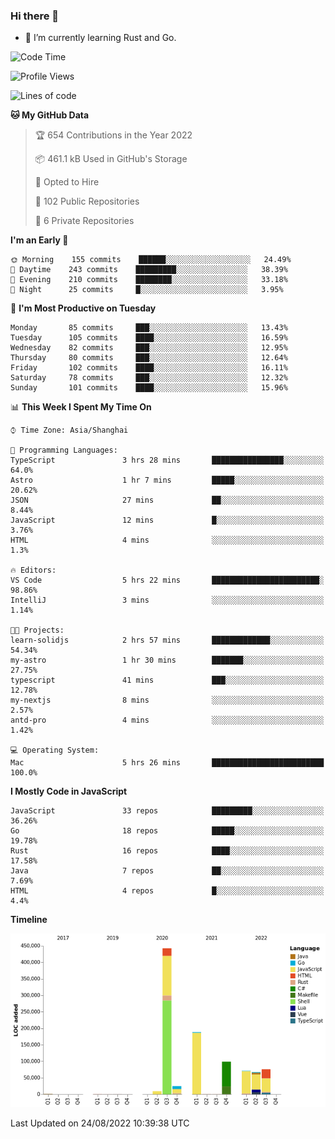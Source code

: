 ### Hi there 👋

- 🌱 I’m currently learning Rust and Go.

<!--START_SECTION:waka-->
![Code Time](http://img.shields.io/badge/Code%20Time-680%20hrs%2033%20mins-blue)

![Profile Views](http://img.shields.io/badge/Profile%20Views-0-blue)

![Lines of code](https://img.shields.io/badge/From%20Hello%20World%20I%27ve%20Written-979%20Thousand%20lines%20of%20code-blue)

**🐱 My GitHub Data** 

> 🏆 654 Contributions in the Year 2022
 > 
> 📦 461.1 kB Used in GitHub's Storage 
 > 
> 💼 Opted to Hire
 > 
> 📜 102 Public Repositories 
 > 
> 🔑 6 Private Repositories  
 > 
**I'm an Early 🐤** 

```text
🌞 Morning    155 commits    ██████░░░░░░░░░░░░░░░░░░░   24.49% 
🌆 Daytime    243 commits    █████████░░░░░░░░░░░░░░░░   38.39% 
🌃 Evening    210 commits    ████████░░░░░░░░░░░░░░░░░   33.18% 
🌙 Night      25 commits     █░░░░░░░░░░░░░░░░░░░░░░░░   3.95%

```
📅 **I'm Most Productive on Tuesday** 

```text
Monday       85 commits     ███░░░░░░░░░░░░░░░░░░░░░░   13.43% 
Tuesday      105 commits    ████░░░░░░░░░░░░░░░░░░░░░   16.59% 
Wednesday    82 commits     ███░░░░░░░░░░░░░░░░░░░░░░   12.95% 
Thursday     80 commits     ███░░░░░░░░░░░░░░░░░░░░░░   12.64% 
Friday       102 commits    ████░░░░░░░░░░░░░░░░░░░░░   16.11% 
Saturday     78 commits     ███░░░░░░░░░░░░░░░░░░░░░░   12.32% 
Sunday       101 commits    ████░░░░░░░░░░░░░░░░░░░░░   15.96%

```


📊 **This Week I Spent My Time On** 

```text
⌚︎ Time Zone: Asia/Shanghai

💬 Programming Languages: 
TypeScript               3 hrs 28 mins       ████████████████░░░░░░░░░   64.0% 
Astro                    1 hr 7 mins         █████░░░░░░░░░░░░░░░░░░░░   20.62% 
JSON                     27 mins             ██░░░░░░░░░░░░░░░░░░░░░░░   8.44% 
JavaScript               12 mins             █░░░░░░░░░░░░░░░░░░░░░░░░   3.76% 
HTML                     4 mins              ░░░░░░░░░░░░░░░░░░░░░░░░░   1.3%

🔥 Editors: 
VS Code                  5 hrs 22 mins       ████████████████████████░   98.86% 
IntelliJ                 3 mins              ░░░░░░░░░░░░░░░░░░░░░░░░░   1.14%

🐱‍💻 Projects: 
learn-solidjs            2 hrs 57 mins       █████████████░░░░░░░░░░░░   54.34% 
my-astro                 1 hr 30 mins        ███████░░░░░░░░░░░░░░░░░░   27.75% 
typescript               41 mins             ███░░░░░░░░░░░░░░░░░░░░░░   12.78% 
my-nextjs                8 mins              ░░░░░░░░░░░░░░░░░░░░░░░░░   2.57% 
antd-pro                 4 mins              ░░░░░░░░░░░░░░░░░░░░░░░░░   1.42%

💻 Operating System: 
Mac                      5 hrs 26 mins       █████████████████████████   100.0%

```

**I Mostly Code in JavaScript** 

```text
JavaScript               33 repos            █████████░░░░░░░░░░░░░░░░   36.26% 
Go                       18 repos            █████░░░░░░░░░░░░░░░░░░░░   19.78% 
Rust                     16 repos            ████░░░░░░░░░░░░░░░░░░░░░   17.58% 
Java                     7 repos             ██░░░░░░░░░░░░░░░░░░░░░░░   7.69% 
HTML                     4 repos             █░░░░░░░░░░░░░░░░░░░░░░░░   4.4%

```


**Timeline**

![Chart not found](https://raw.githubusercontent.com/elton/elton/main/charts/bar_graph.png) 


 Last Updated on 24/08/2022 10:39:38 UTC
<!--END_SECTION:waka-->

<!--
**elton/elton** is a ✨ _special_ ✨ repository because its `README.md` (this file) appears on your GitHub profile.

Here are some ideas to get you started:

- 🔭 I’m currently working on ...
- 🌱 I’m currently learning ...
- 👯 I’m looking to collaborate on ...
- 🤔 I’m looking for help with ...
- 💬 Ask me about ...
- 📫 How to reach me: ...
- 😄 Pronouns: ...
- ⚡ Fun fact: ...
-->
